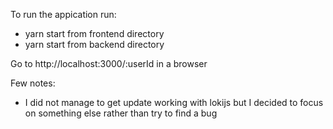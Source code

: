 To run the appication run:
  - yarn start from frontend directory
  - yarn start from backend directory

Go to http://localhost:3000/:userId in a browser

Few notes:
 - I did not manage to get update working with lokijs but I decided to focus on something else rather than try to find a bug 

